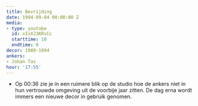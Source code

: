 ```yaml
---
title: Bevrijding
date: 1994-09-04 00:00:00 Z
media:
- type: youtube
  id: xIxXJ3KRvCc
  starttime: 10
  endtime: 0
decor: 1989-1994
ankers:
- Johan Tas
hour: '17:55'
---
```


* Op <span class="moment-inline seek" data-sec="36">00:36</span> zie je in een ruimere blik op de studio hoe de ankers niet in hun vertrouwde omgeving uit de voorbije jaar zitten. De dag erna wordt immers een nieuwe decor in gebruik genomen.
